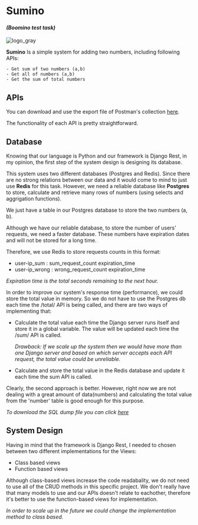 # **Sumino** 
#### _(Boomino test task)_

![logo_gray](https://github.com/maripillon/Sumino/blob/master/logo/cover1.png?raw=true)

**Sumino** Is a simple system for adding two numbers, including following APIs:

    - Get sum of two numbers (a,b)
    - Get all of numbers (a,b)
    - Get the sum of total numbers


## APIs

You can download and use the export file of Postman's collection [here](https://github.com/maripillon/Sumino/tree/master/postman).

The functionality of each API is pretty straightforward. 

## Database

Knowing that our language is Python and our framework is Django Rest, in my opinion, the first step of the system design is designing its database.

This system uses two different databases (Postgres and Redis). Since there are no strong relations between our data and it would come to mind to just use **Redis** for this task. However, we need a reliable database like **Postgres** to store, calculate and retrieve many rows of numbers (using selects and aggrigation functions).

We just have a table in our Postgres database to store the two numbers (a, b).

Although we have our reliable database, to store the number of users' requests, we need a faster database.
These numbers have expiration dates and will not be stored for a long time.

Therefore, we use Redis to store requests counts in this format:
- user-ip_sum : sum_request_count expiration_time
- user-ip_wrong : wrong_request_count expiration_time

_Expiration time is the total seconds remaining to the next hour._

In order to improve our system's response time (performance), we could store the total value in memory. So we do not have to use the Postgres db each time the /total/ API is being called, and there are two ways of implementing that:
+ Calculate the total value each time the Django server runs itself and store it in a global variable. The value will be updated each time the /sum/ API is called.
    
    _Drawback: If we scale up the system then we would have more than one Django server and based on which server accepts each API request, the total value could be unreliable._
    
+ Calculate and store the total value in the Redis database and update it each time the sum API is called.

Clearly, the second approach is better. However, right now we are not dealing with a great amount of data(numbers) and calculating the total value from the 'number' table is good enough for this purpose.

_To download the SQL dump file you can click [here](https://github.com/maripillon/Sumino/tree/master/db%20dump)_ 


## System Design

Having in mind that the framework is Django Rest, I needed to chosen between two different implementations for the Views:
- Class based views
- Function based views

Although class-based views increase the code readabality, we do not need to use all of the CRUD methods in this specific project. We don't really have that many models to use and our APIs doesn't relate to eachother, therefore it's better to use the function-based views for implementation.

_In order to scale up in the future we could change the implementation method to class based._









